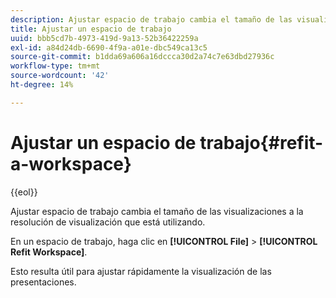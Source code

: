 ```yaml
---
description: Ajustar espacio de trabajo cambia el tamaño de las visualizaciones a la resolución de visualización que está utilizando.
title: Ajustar un espacio de trabajo
uuid: bbb5cd7b-4973-419d-9a13-52b36422259a
exl-id: a84d24db-6690-4f9a-a01e-dbc549ca13c5
source-git-commit: b1dda69a606a16dccca30d2a74c7e63dbd27936c
workflow-type: tm+mt
source-wordcount: '42'
ht-degree: 14%

---
```


# Ajustar un espacio de trabajo{#refit-a-workspace}

{{eol}}

Ajustar espacio de trabajo cambia el tamaño de las visualizaciones a la resolución de visualización que está utilizando.

En un espacio de trabajo, haga clic en **[!UICONTROL File]** > **[!UICONTROL Refit Workspace]**.

Esto resulta útil para ajustar rápidamente la visualización de las presentaciones.
